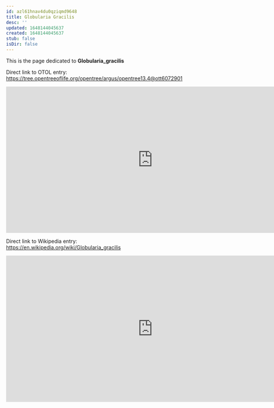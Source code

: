 ```yaml
---
id: azl61hnav4du0qziqmd9648
title: Globularia Gracilis
desc: ''
updated: 1648144045637
created: 1648144045637
stub: false
isDir: false
---
```

This is the page dedicated to **Globularia_gracilis**


Direct link to OTOL entry: https://tree.opentreeoflife.org/opentree/argus/opentree13.4@ott6072901



<html>
    <body>
    <iframe src="https://tree.opentreeoflife.org/opentree/argus/opentree13.4@ott6072901"
    width="800" height="400" frameborder="0" allowfullscreen> </iframe>
    </body>
</html>
    


Direct link to Wikipedia entry: https://en.wikipedia.org/wiki/Globularia_gracilis



<html>
    <body>
    <iframe src="https://en.wikipedia.org/wiki/Globularia_gracilis"
    width="800" height="400" frameborder="0" allowfullscreen> </iframe>
    </body>
</html>
    
